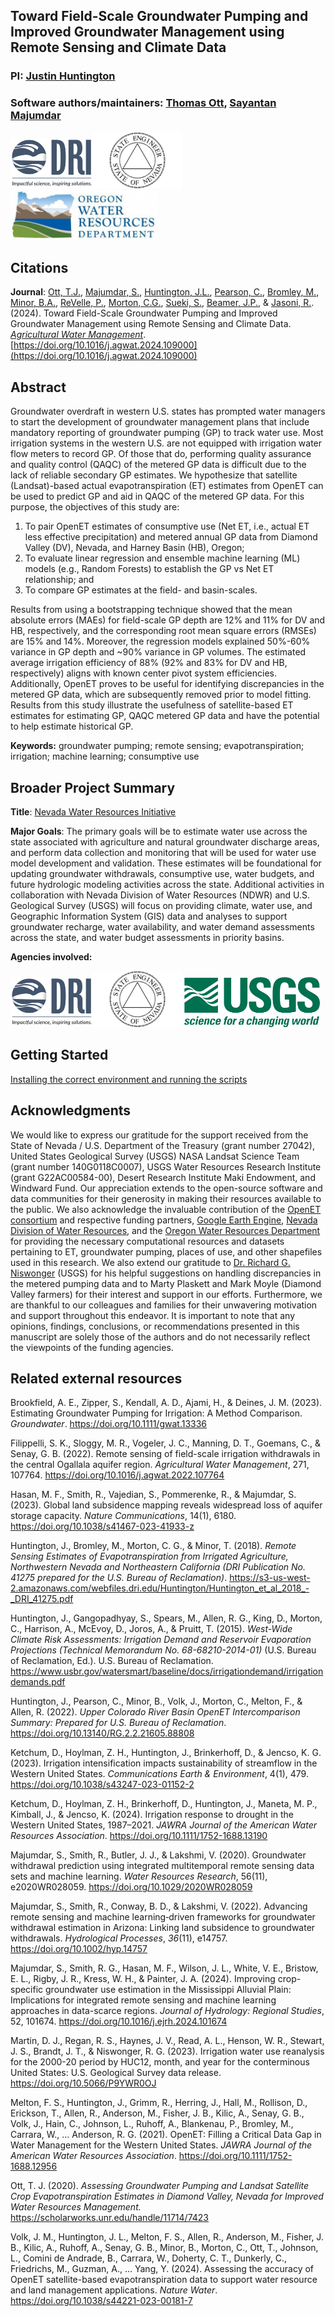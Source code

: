 ## Toward Field-Scale Groundwater Pumping and Improved Groundwater Management using Remote Sensing and Climate Data 

### PI: [Justin Huntington](https://www.dri.edu/directory/justin-huntington/)
### Software authors/maintainers: [Thomas Ott](https://www.dri.edu/directory/thomas-ott/), [Sayantan Majumdar](https://www.dri.edu/directory/sayantan-majumdar/)

<img src="Readme_Figures/official-dri-logotag-trans-bkgd.png" height="80"/><img src="Readme_Figures/nv_state_logo.png" height="90"/> <img src="Readme_Figures/owrd.jpg" height="80"/>

## Citations
**Journal**: [Ott, T.J.](https://www.dri.edu/directory/thomas-ott/), [Majumdar, S.](https://www.dri.edu/directory/sayantan-majumdar/), 
[Huntington, J.L.](https://www.dri.edu/directory/justin-huntington/), 
[Pearson, C.](https://www.dri.edu/directory/chris-pearson/), [Bromley, M.](https://www.dri.edu/directory/matthew-bromley/), 
[Minor, B.A.](https://www.dri.edu/directory/blake-minor/), [ReVelle, P.](https://www.dri.edu/directory/peter-revelle/), [Morton, C.G.](https://www.dri.edu/directory/charles-morton/), 
[Sueki, S.](https://www.dri.edu/directory/sachiko-sueki/), [Beamer, J.P.](https://www.linkedin.com/in/jordan-beamer-89ba8020/), & 
[Jasoni, R.](https://www.dri.edu/directory/richard-jasoni/). (2024). 
Toward Field-Scale Groundwater Pumping and Improved Groundwater Management using Remote Sensing and Climate Data. _[Agricultural Water Management](https://www.sciencedirect.com/journal/agricultural-water-management)_.[https://doi.org/10.1016/j.agwat.2024.109000](https://doi.org/10.1016/j.agwat.2024.109000)


## Abstract
Groundwater overdraft in western U.S. states has prompted water managers to start the development of groundwater management plans that include mandatory reporting of groundwater pumping (GP) to track water use. 
Most irrigation systems in the western U.S. are not equipped with irrigation water flow meters to record GP. Of those that do, performing quality assurance and quality control (QAQC) of the metered GP data is difficult due to the lack of reliable secondary GP estimates. 
We hypothesize that satellite (Landsat)-based actual evapotranspiration (ET) estimates from OpenET can be used to predict GP and aid in QAQC of the metered GP data. For this purpose, the objectives of this study are: 
1) To pair OpenET estimates of consumptive use (Net ET, i.e., actual ET less effective precipitation) and metered annual GP data from Diamond Valley (DV), Nevada, and Harney Basin (HB), Oregon; 
2) To evaluate linear regression and ensemble machine learning (ML) models (e.g., Random Forests) to establish the GP vs Net ET relationship; and
3) To compare GP estimates at the field- and basin-scales. 

Results from using a bootstrapping technique showed that the mean absolute errors (MAEs) for field-scale GP depth are 12% and 11% for DV and HB, respectively, and the corresponding root mean square errors (RMSEs) are 15% and 14%. Moreover, the regression models explained 50%-60% variance in GP depth and ~90% variance in GP volumes. The estimated average irrigation efficiency of 88% (92% and 83% for DV and HB, respectively) aligns with known center pivot system efficiencies. Additionally, OpenET proves to be useful for identifying discrepancies in the metered GP data, which are subsequently removed prior to model fitting. Results from this study illustrate the usefulness of satellite-based ET estimates for estimating GP, QAQC metered GP data and have the potential to help estimate historical GP.

**Keywords:** groundwater pumping; remote sensing; evapotranspiration; irrigation; machine learning; consumptive use


## Broader Project Summary
**Title**: [Nevada Water Resources Initiative](http://water.nv.gov/documents/NDWR_Strategic-Plan_FY23-27.pdf)

**Major Goals**: The primary goals will be to estimate water use across the state associated with
agriculture and natural groundwater discharge areas, and perform data collection and
monitoring that will be used for water use model development and validation. These estimates
will be foundational for updating groundwater withdrawals, consumptive use, water budgets, and
future hydrologic modeling activities across the state. Additional activities in collaboration with
Nevada Division of Water Resources (NDWR) and U.S. Geological Survey (USGS) will focus on
providing climate, water use, and Geographic Information System (GIS) data and analyses to
support groundwater recharge, water availability, and water demand assessments across the
state, and water budget assessments in priority basins.

**Agencies involved:**

<img src="Readme_Figures/official-dri-logotag-trans-bkgd.png" height="80"/><img src="Readme_Figures/nv_state_logo.png" height="90"/> <img src="Readme_Figures/USGS_logo.png" height="80"/>


## Getting Started
[Installing the correct environment and running the scripts](scripts/README.md)

## Acknowledgments

We would like to express our gratitude for the support received from the State of Nevada / U.S. Department of the Treasury (grant number 27042), United States Geological Survey (USGS) NASA Landsat Science Team (grant number 140G0118C0007), USGS Water Resources Research Institute (grant G22AC00584-00), Desert Research Institute Maki Endowment, and Windward Fund. 
Our appreciation extends to the open-source software and data communities for their generosity in making their resources available to the public. 
We also acknowledge the invaluable contribution of the [OpenET consortium](https://openetdata.org/) and respective funding partners, [Google Earth Engine](https://earthengine.google.com/), [Nevada Division of Water Resources](http://water.nv.gov/), and the [Oregon Water Resources Department](https://www.oregon.gov/owrd/pages/index.aspx) for providing the necessary computational resources and datasets pertaining to ET, groundwater pumping, places of use, and other shapefiles used in this research. 
We also extend our gratitude to [Dr. Richard G. Niswonger](https://www.usgs.gov/staff-profiles/richard-g-niswonger) (USGS) for his helpful suggestions on handling discrepancies in the metered pumping data and to Marty Plaskett and Mark Moyle (Diamond Valley farmers) for their interest and support in our efforts. 
Furthermore, we are thankful to our colleagues and families for their unwavering motivation and support throughout this endeavor. 
It is important to note that any opinions, findings, conclusions, or recommendations presented in this manuscript are solely those of the authors and do not necessarily reflect the viewpoints of the funding agencies.


## Related external resources

Brookfield, A. E., Zipper, S., Kendall, A. D., Ajami, H., &#38; Deines, J. M. (2023). Estimating Groundwater Pumping for Irrigation: A Method Comparison. _Groundwater_. https://doi.org/10.1111/gwat.13336

Filippelli, S. K., Sloggy, M. R., Vogeler, J. C., Manning, D. T., Goemans, C., & Senay, G. B. (2022). Remote sensing of field-scale irrigation withdrawals in the central Ogallala aquifer region. _Agricultural Water Management_, 271, 107764. https://doi.org/10.1016/j.agwat.2022.107764

Hasan, M. F., Smith, R., Vajedian, S., Pommerenke, R., & Majumdar, S. (2023). Global land subsidence mapping reveals widespread loss of aquifer storage capacity. _Nature Communications_, 14(1), 6180. https://doi.org/10.1038/s41467-023-41933-z

Huntington, J., Bromley, M., Morton, C. G., & Minor, T. (2018). _Remote Sensing Estimates of Evapotranspiration from Irrigated Agriculture, Northwestern Nevada and Northeastern California (DRI Publication No. 41275 prepared for the U.S. Bureau of Reclamation)_. https://s3-us-west-2.amazonaws.com/webfiles.dri.edu/Huntington/Huntington_et_al_2018_-_DRI_41275.pdf

Huntington, J., Gangopadhyay, S., Spears, M., Allen, R. G., King, D., Morton, C., Harrison, A., McEvoy, D., Joros, A., & Pruitt, T. (2015). _West-Wide Climate Risk Assessments: Irrigation Demand and Reservoir Evaporation Projections (Technical Memorandum No. 68-68210-2014-01)_ (U.S. Bureau of Reclamation, Ed.). U.S. Bureau of Reclamation. https://www.usbr.gov/watersmart/baseline/docs/irrigationdemand/irrigationdemands.pdf

Huntington, J., Pearson, C., Minor, B., Volk, J., Morton, C., Melton, F., & Allen, R. (2022). _Upper Colorado River Basin OpenET Intercomparison Summary: Prepared for U.S. Bureau of Reclamation_. https://doi.org/10.13140/RG.2.2.21605.88808

Ketchum, D., Hoylman, Z. H., Huntington, J., Brinkerhoff, D., & Jencso, K. G. (2023). Irrigation intensification impacts sustainability of streamflow in the Western United States. _Communications Earth & Environment_, 4(1), 479. https://doi.org/10.1038/s43247-023-01152-2

Ketchum, D., Hoylman, Z. H., Brinkerhoff, D., Huntington, J., Maneta, M. P., Kimball, J., & Jencso, K. (2024). Irrigation response to drought in the Western United States, 1987–2021. _JAWRA Journal of the American Water Resources Association_. https://doi.org/10.1111/1752-1688.13190

Majumdar, S., Smith, R., Butler, J. J., &#38; Lakshmi, V. (2020). Groundwater withdrawal prediction using integrated multitemporal remote sensing data sets and machine learning. _Water Resources Research_, 56(11), e2020WR028059. https://doi.org/10.1029/2020WR028059

Majumdar, S., Smith, R., Conway, B. D., &#38; Lakshmi, V. (2022). Advancing remote sensing and machine learning‐driven frameworks for groundwater withdrawal estimation in Arizona: Linking land subsidence to groundwater withdrawals. <i>Hydrological Processes</i>, <i>36</i>(11), e14757. https://doi.org/10.1002/hyp.14757

Majumdar, S., Smith, R. G., Hasan, M. F., Wilson, J. L., White, V. E., Bristow, E. L., Rigby, J. R., Kress, W. H., & Painter, J. A. (2024). Improving crop-specific groundwater use estimation in the Mississippi Alluvial Plain: Implications for integrated remote sensing and machine learning approaches in data-scarce regions. _Journal of Hydrology: Regional Studies_, 52, 101674. https://doi.org/10.1016/j.ejrh.2024.101674

Martin, D. J., Regan, R. S., Haynes, J. V., Read, A. L., Henson, W. R., Stewart, J. S., Brandt, J. T., & Niswonger, R. G. (2023). Irrigation water use reanalysis for the 2000-20 period by HUC12, month, and year for the conterminous United States: U.S. Geological Survey data release. https://doi.org/10.5066/P9YWR0OJ

Melton, F. S., Huntington, J., Grimm, R., Herring, J., Hall, M., Rollison, D., Erickson, T., Allen, R., Anderson, M., Fisher, J. B., Kilic, A., Senay, G. B., Volk, J., Hain, C., Johnson, L., Ruhoff, A., Blankenau, P., Bromley, M., Carrara, W., … Anderson, R. G. (2021). OpenET: Filling a Critical Data Gap in Water Management for the Western United States. _JAWRA Journal of the American Water Resources Association_. https://doi.org/10.1111/1752-1688.12956

Ott, T. J. (2020). <i>Assessing Groundwater Pumping and Landsat Satellite Crop Evapotranspiration Estimates in Diamond Valley, Nevada for Improved Water Resources Management.</i> https://scholarworks.unr.edu/handle/11714/7423

Volk, J. M., Huntington, J. L., Melton, F. S., Allen, R., Anderson, M., Fisher, J. B., Kilic, A., Ruhoff, A., Senay, G. B., Minor, B., Morton, C., Ott, T., Johnson, L., Comini de Andrade, B., Carrara, W., Doherty, C. T., Dunkerly, C., Friedrichs, M., Guzman, A., … Yang, Y. (2024). Assessing the accuracy of OpenET satellite-based evapotranspiration data to support water resource and land management applications. _Nature Water_. https://doi.org/10.1038/s44221-023-00181-7
